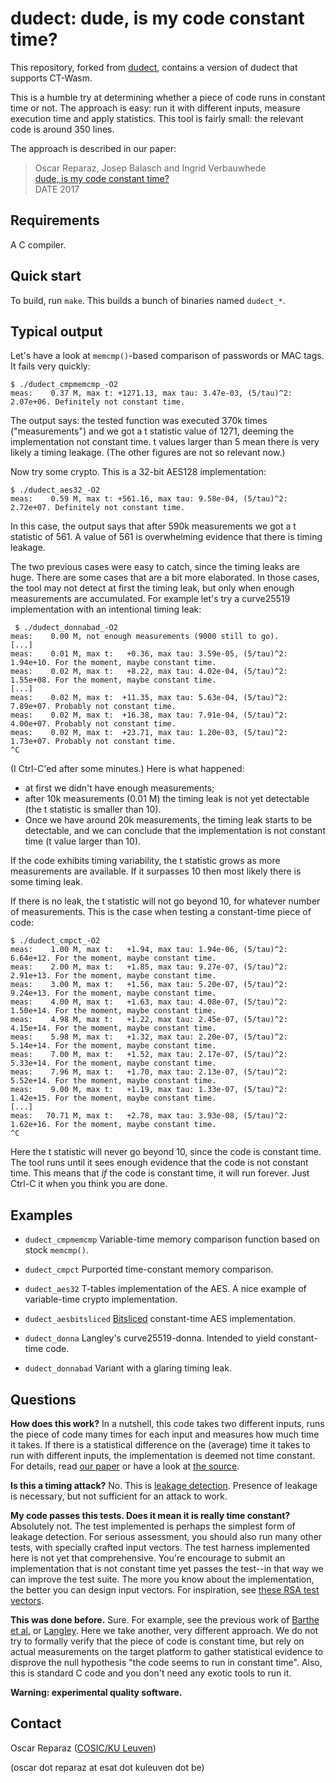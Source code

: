 dudect: dude, is my code constant time?
=======================================

This repository, forked from [dudect](https://github.com/oreparaz/dudect), 
contains a version of dudect that supports CT-Wasm. 

This is a humble try at determining whether a piece of code runs in
constant time or not. The approach is easy: run it with different
inputs, measure execution time and apply statistics.
This tool is fairly small: the relevant code is around 350 lines.

The approach is described in our paper:
> Oscar Reparaz, Josep Balasch and Ingrid Verbauwhede  
> [dude, is my code constant time?](https://eprint.iacr.org/2016/1123.pdf)  
> DATE 2017

Requirements
------------
A C compiler.

Quick start
-----------
To build, run `make`. This builds a bunch of binaries named `dudect_*`.

Typical output
--------------

Let's have a look at `memcmp()`-based comparison of passwords or MAC tags.
It fails very quickly:

```
$ ./dudect_cmpmemcmp_-O2
meas:    0.37 M, max t: +1271.13, max tau: 3.47e-03, (5/tau)^2: 2.07e+06. Definitely not constant time.
```

The output says: the tested function was executed 370k times
("measurements") and we got a t statistic value of 1271,
deeming the implementation not constant time. t values
larger than 5 mean there is very likely a timing leakage.
(The other figures are not so relevant now.)

Now try some crypto. This is a 32-bit AES128 implementation:
```
$ ./dudect_aes32_-O2
meas:    0.59 M, max t: +561.16, max tau: 9.58e-04, (5/tau)^2: 2.72e+07. Definitely not constant time.
```

In this case, the output says that after 590k measurements we got
a t statistic of 561. A value of 561 is overwhelming evidence
that there is timing leakage.

The two previous cases were easy to catch, since the timing leaks are
huge. There are some cases that are a bit more elaborated. In those
cases, the tool may not detect at first the timing leak, but only when
enough measurements are accumulated. For example let's try a curve25519
implementation with an intentional timing leak:

```
 $ ./dudect_donnabad_-O2
meas:    0.00 M, not enough measurements (9000 still to go).
[...]
meas:    0.01 M, max t:   +0.36, max tau: 3.59e-05, (5/tau)^2: 1.94e+10. For the moment, maybe constant time.
meas:    0.02 M, max t:   +8.22, max tau: 4.02e-04, (5/tau)^2: 1.55e+08. For the moment, maybe constant time.
[...]
meas:    0.02 M, max t:  +11.35, max tau: 5.63e-04, (5/tau)^2: 7.89e+07. Probably not constant time.
meas:    0.02 M, max t:  +16.38, max tau: 7.91e-04, (5/tau)^2: 4.00e+07. Probably not constant time.
meas:    0.02 M, max t:  +23.71, max tau: 1.20e-03, (5/tau)^2: 1.73e+07. Probably not constant time.
^C
```

(I Ctrl-C'ed after some minutes.) Here is what happened:

 * at first we didn't have enough measurements;
 * after 10k measurements (0.01 M) the timing leak is not yet detectable
   (the t statistic is smaller than 10).
 * Once we have around 20k measurements, the timing leak starts to be
   detectable, and we can conclude that the implementation is not constant time
   (t value larger than 10).

If the code exhibits timing variability, the t statistic grows as more
measurements are available. If it surpasses 10 then most likely there
is some timing leak.

If there is no leak, the t statistic will not go beyond 10, for whatever
number of measurements. This is the case when testing a constant-time
piece of code:

```
$ ./dudect_cmpct_-O2
meas:    1.00 M, max t:   +1.94, max tau: 1.94e-06, (5/tau)^2: 6.64e+12. For the moment, maybe constant time.
meas:    2.00 M, max t:   +1.85, max tau: 9.27e-07, (5/tau)^2: 2.91e+13. For the moment, maybe constant time.
meas:    3.00 M, max t:   +1.56, max tau: 5.20e-07, (5/tau)^2: 9.24e+13. For the moment, maybe constant time.
meas:    4.00 M, max t:   +1.63, max tau: 4.08e-07, (5/tau)^2: 1.50e+14. For the moment, maybe constant time.
meas:    4.98 M, max t:   +1.22, max tau: 2.45e-07, (5/tau)^2: 4.15e+14. For the moment, maybe constant time.
meas:    5.98 M, max t:   +1.32, max tau: 2.20e-07, (5/tau)^2: 5.14e+14. For the moment, maybe constant time.
meas:    7.00 M, max t:   +1.52, max tau: 2.17e-07, (5/tau)^2: 5.33e+14. For the moment, maybe constant time.
meas:    7.96 M, max t:   +1.70, max tau: 2.13e-07, (5/tau)^2: 5.52e+14. For the moment, maybe constant time.
meas:    9.00 M, max t:   +1.19, max tau: 1.33e-07, (5/tau)^2: 1.42e+15. For the moment, maybe constant time.
[...]
meas:   70.71 M, max t:   +2.78, max tau: 3.93e-08, (5/tau)^2: 1.62e+16. For the moment, maybe constant time.
^C
```

Here the t statistic will never go beyond 10, since the code is
constant time. The tool runs until it sees enough evidence that
the code is not constant time. This means that *if* the code is
constant time, it will run forever. Just Ctrl-C it when you think
you are done.

Examples
--------

* `dudect_cmpmemcmp` Variable-time memory comparison function
  based on stock `memcmp()`.

* `dudect_cmpct` Purported time-constant memory comparison.
 
* `dudect_aes32` T-tables implementation of the AES.
  A nice example of variable-time crypto implementation.

* `dudect_aesbitsliced` [Bitsliced](https://eprint.iacr.org/2009/129)
  constant-time AES implementation.

* `dudect_donna` Langley's curve25519-donna. Intended to yield
  constant-time code.

* `dudect_donnabad` Variant with a glaring timing leak.


Questions
---------

**How does this work?**
   In a nutshell, this code takes two different inputs, runs the
   piece of code many times for each input and measures how much
   time it takes. If there is a statistical difference on the
   (average) time it takes to run with different inputs, the
   implementation is deemed not time constant. For details, read
   [our paper](https://eprint.iacr.org/2016/1123.pdf) or have a look
   at [the source](src/fixture.c).

**Is this a timing attack?**
   No. This is [leakage detection](http://saluc.engr.uconn.edu/refs/sidechannel/coron04statistics.pdf).
   Presence of leakage is necessary, but not sufficient for an
   attack to work.

**My code passes this tests. Does it mean it is really time constant?**
   Absolutely not. The test implemented is perhaps the simplest form
   of leakage detection. For serious assessment, you should also run
   many other tests, with specially crafted input vectors.
   The test harness implemented here is not yet that comprehensive.
   You're encourage to submit an implementation that is not constant
   time yet passes the test--in that way we can improve the test suite.
   The more you know about the implementation, the better you can
   design input vectors. For inspiration, see [these RSA test vectors](http://csrc.nist.gov/news_events/non-invasive-attack-testing-workshop/papers/09_Jaffe.pdf).

**This was done before.**
   Sure. For example, see the previous work of [Barthe et al.](http://fdupress.net/publications.html#ct-verif) or [Langley](https://github.com/agl/ctgrind).
   Here we take another, very different approach. We do not
   try to formally verify that the piece of code is constant time, but
   rely on actual measurements on the target platform to gather
   statistical evidence to disprove the null hypothesis "the code
   seems to run in constant time". Also, this is standard C code and
   you don't need any exotic tools to run it.

**Warning: experimental quality software.**

Contact
-------
Oscar Reparaz ([COSIC/KU Leuven](http://cosic.be))

(oscar dot reparaz at esat dot kuleuven dot be)
